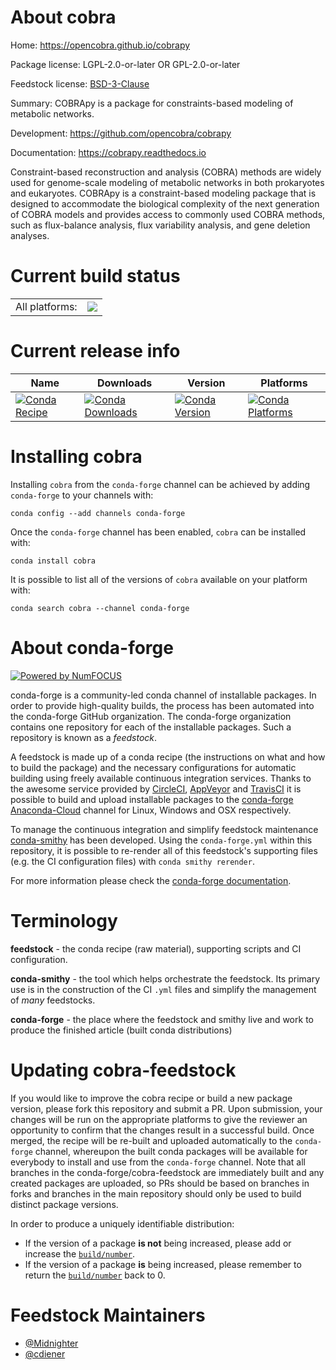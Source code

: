 About cobra
===========

Home: https://opencobra.github.io/cobrapy

Package license: LGPL-2.0-or-later OR GPL-2.0-or-later

Feedstock license: [BSD-3-Clause](https://github.com/conda-forge/cobra-feedstock/blob/master/LICENSE.txt)

Summary: COBRApy is a package for constraints-based modeling of metabolic networks.

Development: https://github.com/opencobra/cobrapy

Documentation: https://cobrapy.readthedocs.io

Constraint-based reconstruction and analysis (COBRA) methods are widely used for genome-scale modeling of metabolic networks in both prokaryotes and eukaryotes. COBRApy is a constraint-based modeling package that is designed to accommodate the biological complexity of the next generation of COBRA models and provides access to commonly used COBRA methods, such as flux-balance analysis, flux variability analysis, and gene deletion analyses.


Current build status
====================


<table><tr><td>All platforms:</td>
    <td>
      <a href="https://dev.azure.com/conda-forge/feedstock-builds/_build/latest?definitionId=11901&branchName=master">
        <img src="https://dev.azure.com/conda-forge/feedstock-builds/_apis/build/status/cobra-feedstock?branchName=master">
      </a>
    </td>
  </tr>
</table>

Current release info
====================

| Name | Downloads | Version | Platforms |
| --- | --- | --- | --- |
| [![Conda Recipe](https://img.shields.io/badge/recipe-cobra-green.svg)](https://anaconda.org/conda-forge/cobra) | [![Conda Downloads](https://img.shields.io/conda/dn/conda-forge/cobra.svg)](https://anaconda.org/conda-forge/cobra) | [![Conda Version](https://img.shields.io/conda/vn/conda-forge/cobra.svg)](https://anaconda.org/conda-forge/cobra) | [![Conda Platforms](https://img.shields.io/conda/pn/conda-forge/cobra.svg)](https://anaconda.org/conda-forge/cobra) |

Installing cobra
================

Installing `cobra` from the `conda-forge` channel can be achieved by adding `conda-forge` to your channels with:

```
conda config --add channels conda-forge
```

Once the `conda-forge` channel has been enabled, `cobra` can be installed with:

```
conda install cobra
```

It is possible to list all of the versions of `cobra` available on your platform with:

```
conda search cobra --channel conda-forge
```


About conda-forge
=================

[![Powered by NumFOCUS](https://img.shields.io/badge/powered%20by-NumFOCUS-orange.svg?style=flat&colorA=E1523D&colorB=007D8A)](http://numfocus.org)

conda-forge is a community-led conda channel of installable packages.
In order to provide high-quality builds, the process has been automated into the
conda-forge GitHub organization. The conda-forge organization contains one repository
for each of the installable packages. Such a repository is known as a *feedstock*.

A feedstock is made up of a conda recipe (the instructions on what and how to build
the package) and the necessary configurations for automatic building using freely
available continuous integration services. Thanks to the awesome service provided by
[CircleCI](https://circleci.com/), [AppVeyor](https://www.appveyor.com/)
and [TravisCI](https://travis-ci.com/) it is possible to build and upload installable
packages to the [conda-forge](https://anaconda.org/conda-forge)
[Anaconda-Cloud](https://anaconda.org/) channel for Linux, Windows and OSX respectively.

To manage the continuous integration and simplify feedstock maintenance
[conda-smithy](https://github.com/conda-forge/conda-smithy) has been developed.
Using the ``conda-forge.yml`` within this repository, it is possible to re-render all of
this feedstock's supporting files (e.g. the CI configuration files) with ``conda smithy rerender``.

For more information please check the [conda-forge documentation](https://conda-forge.org/docs/).

Terminology
===========

**feedstock** - the conda recipe (raw material), supporting scripts and CI configuration.

**conda-smithy** - the tool which helps orchestrate the feedstock.
                   Its primary use is in the construction of the CI ``.yml`` files
                   and simplify the management of *many* feedstocks.

**conda-forge** - the place where the feedstock and smithy live and work to
                  produce the finished article (built conda distributions)


Updating cobra-feedstock
========================

If you would like to improve the cobra recipe or build a new
package version, please fork this repository and submit a PR. Upon submission,
your changes will be run on the appropriate platforms to give the reviewer an
opportunity to confirm that the changes result in a successful build. Once
merged, the recipe will be re-built and uploaded automatically to the
`conda-forge` channel, whereupon the built conda packages will be available for
everybody to install and use from the `conda-forge` channel.
Note that all branches in the conda-forge/cobra-feedstock are
immediately built and any created packages are uploaded, so PRs should be based
on branches in forks and branches in the main repository should only be used to
build distinct package versions.

In order to produce a uniquely identifiable distribution:
 * If the version of a package **is not** being increased, please add or increase
   the [``build/number``](https://conda.io/docs/user-guide/tasks/build-packages/define-metadata.html#build-number-and-string).
 * If the version of a package **is** being increased, please remember to return
   the [``build/number``](https://conda.io/docs/user-guide/tasks/build-packages/define-metadata.html#build-number-and-string)
   back to 0.

Feedstock Maintainers
=====================

* [@Midnighter](https://github.com/Midnighter/)
* [@cdiener](https://github.com/cdiener/)

